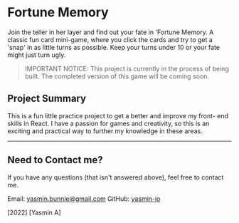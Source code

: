 # Fortune Memory

Join the teller in her layer and find out your fate in 'Fortune Memory. A classic fun card mini-game, where you click the cards and try to get a 'snap' in as little turns as possible. Keep your turns under 10 or your fate might just turn ugly.

> IMPORTANT NOTICE: This project is currently in the process of being built. The completed version of this game will be coming soon.

## Project Summary

This is a fun little practice project to get a better and improve my front- end skills in React. I have a passion for games and creativity, so this is an exciting and practical way to further my knowledge in these areas.

---

## Need to Contact me?

If you have any questions (that isn't answered above), feel free to contact me.

Email: yasmin.bunnie@gmail.com
GitHub: [yasmin-io](https://github.com/yasmin-io)

[2022] [Yasmin A]

